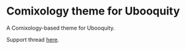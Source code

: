 # Comixology theme for Ubooquity

A Comixology-based theme for Ubooquity.

Support thread [here](https://ubooquity.userecho.com/communities/1/topics/756-comixology-theme-v2-finally-released).
